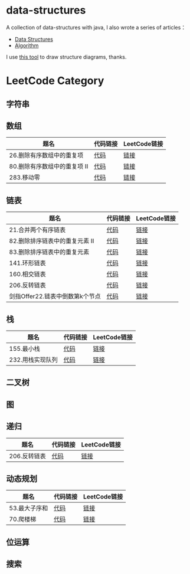# data-structures
A collection of data-structures with java, I also wrote a series of articles：

- [Data Structures](http://mingshan.fun/tags/%E6%95%B0%E6%8D%AE%E7%BB%93%E6%9E%84/)
- [Algorithm](https://mingshan.fun/tags/%E7%AE%97%E6%B3%95/)

I use [this tool](https://www.draw.io/) to draw structure diagrams, thanks.

# LeetCode Category

## 字符串

## 数组

题名 | 代码链接 | LeetCode链接
---|---|---
26.删除有序数组中的重复项    | [代码](https://github.com/mstao/data-structures/blob/master/leetcode/code/src/me/mingshan/leetcode/L_26_RemoveDuplicates.java) | [链接](https://leetcode-cn.com/problems/remove-duplicates-from-sorted-array/)
80.删除有序数组中的重复项 II    | [代码](https://github.com/mstao/data-structures/blob/master/leetcode/code/src/me/mingshan/leetcode/L_80_RemoveDuplicates.java) | [链接](https://leetcode-cn.com/problems/remove-duplicates-from-sorted-array-ii/)
283.移动零                | [代码](https://github.com/mstao/data-structures/blob/master/leetcode/code/src/me/mingshan/leetcode/L_283_MoveZeroes.java) | [链接](https://leetcode-cn.com/problems/move-zeroes)

## 链表

题名 | 代码链接 | LeetCode链接
---|---|---
21.合并两个有序链表           | [代码](https://github.com/mstao/data-structures/blob/master/leetcode/code/src/me/mingshan/leetcode/L_21_MergeTwoLists.java) | [链接](https://leetcode-cn.com/problems/merge-two-sorted-lists/)
82.删除排序链表中的重复元素 II  | [代码](https://github.com/mstao/data-structures/blob/master/leetcode/code/src/me/mingshan/leetcode/L_82_DeleteDuplicates.java) | [链接](https://leetcode-cn.com/problems/remove-duplicates-from-sorted-list-ii/)
83.删除排序链表中的重复元素     | [代码](https://github.com/mstao/data-structures/blob/master/leetcode/code/src/me/mingshan/leetcode/L_83_DeleteDuplicates.java) | [链接](https://leetcode-cn.com/problems/remove-duplicates-from-sorted-list/)
141.环形链表                 | [代码](https://github.com/mstao/data-structures/blob/master/leetcode/code/src/me/mingshan/leetcode/L_141_HasCycle.java) | [链接](https://leetcode-cn.com/problems/linked-list-cycle)
160.相交链表                 | [代码](https://github.com/mstao/data-structures/blob/master/leetcode/code/src/me/mingshan/leetcode/L_160_GetIntersectionNode.java) | [链接](https://leetcode-cn.com/problems/intersection-of-two-linked-lists)
206.反转链表                 | [代码](https://github.com/mstao/data-structures/blob/master/leetcode/code/src/me/mingshan/leetcode/L_206_ReverseList.java) | [链接](https://leetcode-cn.com/problems/reverse-linked-list)
剑指Offer22.链表中倒数第k个节点 | [代码](https://github.com/mstao/data-structures/blob/master/leetcode/code/src/me/mingshan/leetcode/L_剑指Offer22_GetKthFromEnd.java) | [链接](https://leetcode-cn.com/problems/lian-biao-zhong-dao-shu-di-kge-jie-dian-lcof)

## 栈

题名 | 代码链接 | LeetCode链接
---|---|---
155.最小栈         | [代码](https://github.com/mstao/data-structures/blob/master/leetcode/code/src/me/mingshan/leetcode/L_155_MinStack.java) | [链接](https://leetcode-cn.com/problems/min-stack)
232.用栈实现队列    | [代码](https://github.com/mstao/data-structures/blob/master/leetcode/code/src/me/mingshan/leetcode/L_232_MyQueue.java) | [链接](https://leetcode-cn.com/problems/implement-queue-using-stacks/)

## 二叉树

## 图

## 递归

题名 | 代码链接 | LeetCode链接
---|---|---
206.反转链表      | [代码](https://github.com/mstao/data-structures/blob/master/leetcode/code/src/me/mingshan/leetcode/L_206_ReverseList.java) | [链接](https://leetcode-cn.com/problems/reverse-linked-list)

## 动态规划

题名 | 代码链接 | LeetCode链接
---|---|---
53.最大子序和 | [代码](https://github.com/mstao/data-structures/blob/master/leetcode/code/src/me/mingshan/leetcode/L_53_MaxSubArray.java) | [链接](https://leetcode-cn.com/problems/maximum-subarray/)
70.爬楼梯     | [代码](https://github.com/mstao/data-structures/blob/master/leetcode/code/src/me/mingshan/leetcode/L_70_ClimbStairs.java)  | [链接](https://leetcode-cn.com/problems/climbing-stairs/)

## 位运算

## 搜索


